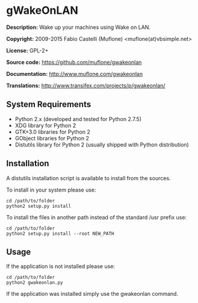 gWakeOnLAN
==========
**Description:** Wake up your machines using Wake on LAN.

**Copyright:** 2009-2015 Fabio Castelli (Muflone) <muflone(at)vbsimple.net>

**License:** GPL-2+

**Source code:** https://github.com/muflone/gwakeonlan

**Documentation:** http://www.muflone.com/gwakeonlan

**Translations:** http://www.transifex.com/projects/p/gwakeonlan/

System Requirements
-------------------

* Python 2.x (developed and tested for Python 2.7.5)
* XDG library for Python 2
* GTK+3.0 libraries for Python 2
* GObject libraries for Python 2
* Distutils library for Python 2 (usually shipped with Python distribution)

Installation
------------

A distutils installation script is available to install from the sources.

To install in your system please use:

    cd /path/to/folder
    python2 setup.py install

To install the files in another path instead of the standard /usr prefix use:

    cd /path/to/folder
    python2 setup.py install --root NEW_PATH

Usage
-----

If the application is not installed please use:

    cd /path/to/folder
    python2 gwakeonlan.py

If the application was installed simply use the gwakeonlan command.
